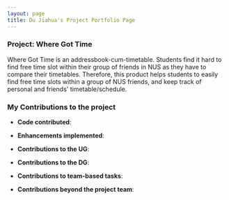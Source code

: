 ```yaml
---
layout: page
title: Du Jiahua's Project Portfolio Page
---
```


### Project: Where Got Time

Where Got Time is an addressbook-cum-timetable. Students find it hard to find free time slot within their group of friends in NUS as they have to compare their timetables.
Therefore, this product helps students to easily find free time slots within a group of NUS friends, and keep track of personal and friends' timetable/schedule.

### My Contributions to the project

* **Code contributed**:

* **Enhancements implemented**:

* **Contributions to the UG**:

* **Contributions to the DG**:

* **Contributions to team-based tasks**:

* **Contributions beyond the project team**:
